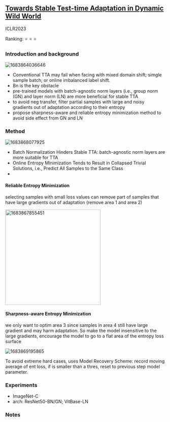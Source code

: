 ## [Towards Stable Test-time Adaptation in Dynamic Wild World](https://openreview.net/forum?id=g2YraF75Tj)

ICLR2023

Ranking: ⭐ ⭐ ⭐ 

### Introduction and background
![1683864036646](https://github.com/Jo-wang/Daily-Paper-Reading/assets/46414159/1cc6a706-80c7-4bd9-9d53-e25a46c4831e)
- Conventional TTA may fail when facing with mixed domain shift; simgle sample batch; or online imbalanced label shift.
- Bn is the key obstacle
- pre-trained models with batch-agnostic norm layers (i.e., group norm (GN) and layer norm (LN) are more beneficial for stable TTA
- to avoid neg transfer, filter partial samples with large and noisy gradients out of adaptation according to their entropy
- propose sharpness-aware and reliable entropy minimization method to avoid side effect from GN and LN
### Method
![1683868077925](https://github.com/Jo-wang/Daily-Paper-Reading/assets/46414159/acb5888f-d696-4fd3-b0ec-2fc29c1c7a2f)

- Batch Normalization Hinders Stable TTA: batch-agnostic norm layers are more suitable for TTA
- Online Entropy Minimization Tends to Result in Collapsed Trivial Solutions, i.e., Predict All Samples to the Same Class
- 
#### Reliable Entropy Minimization
selecting samples with small loss values can remove part of samples that have large gradients out of adaptation (remove area 1 and area 2)

<img width=300 alt="1683867855451" src="https://github.com/Jo-wang/Daily-Paper-Reading/assets/46414159/4cc7aa73-67ac-48d5-b1ae-56cab8fe4c26">

#### Sharpness-aware Entropy Minimization
we only want to optim area 3 since samples in area 4 still have large gradient and may harm adaptation. So make the model insensitive to the large gradients, encourage the model to go to a flat area of the entropy loss surface

![1683869195865](https://github.com/Jo-wang/Daily-Paper-Reading/assets/46414159/50f85a00-6be0-45cb-a875-b029bbb9bd4a)

To avoid extreme hard cases, uses Model Recovery Scheme: record moving average of ent loss, if is smaller than a thres, reset to previous step model parameter.

### Experiments
- ImageNet-C 
- arch: ResNet50-BN/GN; VitBase-LN
### Notes
